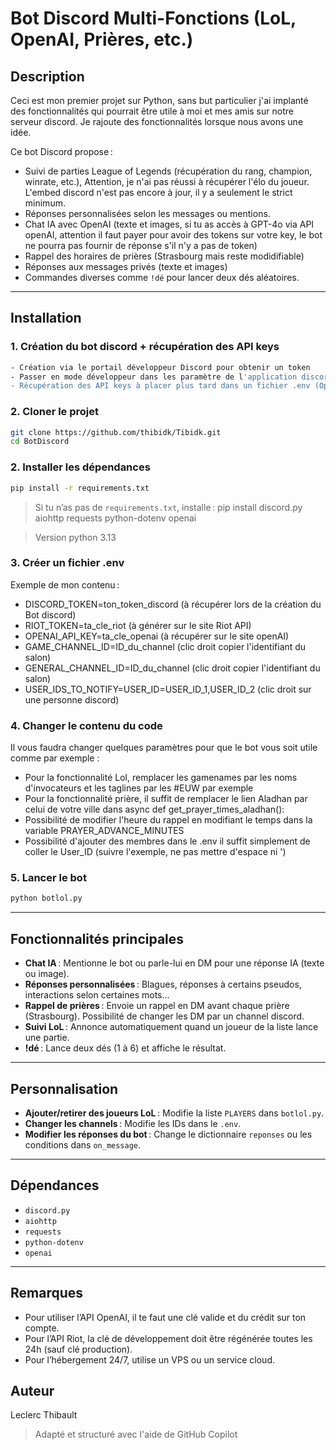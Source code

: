 # Bot Discord Multi-Fonctions (LoL, OpenAI, Prières, etc.)

## Description

Ceci est mon premier projet sur Python, sans but particulier j'ai implanté des fonctionnalités qui pourrait être utile à moi et mes amis sur notre serveur discord. Je rajoute des fonctionnalités lorsque nous avons une idée. 

Ce bot Discord propose :
- Suivi de parties League of Legends (récupération du rang, champion, winrate, etc.), Attention, je n'ai pas réussi à récupérer l'élo du joueur. L'embed discord n'est pas encore à jour, il y a seulement le strict minimum.
- Réponses personnalisées selon les messages ou mentions.
- Chat IA avec OpenAI (texte et images, si tu as accès à GPT-4o via API openAI, attention il faut payer pour avoir des tokens sur votre key, le bot ne pourra pas fournir de réponse s'il n'y a pas de token)
- Rappel des horaires de prières (Strasbourg mais reste modidifiable)
- Réponses aux messages privés (texte et images)
- Commandes diverses comme `!dé` pour lancer deux dés aléatoires.

---

## Installation

### 1. **Création du bot discord + récupération des API keys**
```sh
- Création via le portail développeur Discord pour obtenir un token
- Passer en mode développeur dans les paramètre de l'application discord 
- Récupération des API keys à placer plus tard dans un fichier .env (OpenAI, Riot Games et Discord token)
```

### 2. **Cloner le projet**
```sh
git clone https://github.com/thibidk/Tibidk.git
cd BotDiscord
```

### 2. **Installer les dépendances**
```sh
pip install -r requirements.txt
```
> Si tu n’as pas de `requirements.txt`, installe :
> pip install discord.py aiohttp requests python-dotenv openai

> Version python 3.13

### 3. **Créer un fichier .env**

Exemple de mon contenu :

- DISCORD_TOKEN=ton_token_discord (à récupérer lors de la création du Bot discord)
- RIOT_TOKEN=ta_cle_riot (à générer sur le site Riot API)
- OPENAI_API_KEY=ta_cle_openai (à récupérer sur le site openAI)
- GAME_CHANNEL_ID=ID_du_channel (clic droit copier l'identifiant du salon)
- GENERAL_CHANNEL_ID=ID_du_channel (clic droit copier l'identifiant du salon)
- USER_IDS_TO_NOTIFY=USER_ID=USER_ID_1,USER_ID_2 (clic droit sur une personne discord)

### 4. **Changer le contenu du code**

Il vous faudra changer quelques paramètres pour que le bot vous soit utile comme par exemple :
-  Pour la fonctionnalité Lol, remplacer les gamenames par les noms d'invocateurs et les taglines par les #EUW par exemple
-  Pour la fonctionnalité prière, il suffit de remplacer le lien Aladhan par celui de votre ville dans async def get_prayer_times_aladhan():
- Possibilité de modifier l'heure du rappel en modifiant le temps dans la variable PRAYER_ADVANCE_MINUTES
- Possibilité d'ajouter des membres dans le .env il suffit simplement de coller le User_ID (suivre l'exemple, ne pas mettre d'espace ni ')

### 5. **Lancer le bot**
```sh
python botlol.py
```

---

## Fonctionnalités principales

- **Chat IA** : Mentionne le bot ou parle-lui en DM pour une réponse IA (texte ou image).
- **Réponses personnalisées** : Blagues, réponses à certains pseudos, interactions selon certaines mots... 
- **Rappel de prières** : Envoie un rappel en DM avant chaque prière (Strasbourg). Possibilité de changer les DM par un channel discord.
- **Suivi LoL** : Annonce automatiquement quand un joueur de la liste lance une partie.
- **!dé** : Lance deux dés (1 à 6) et affiche le résultat.
---

## Personnalisation

- **Ajouter/retirer des joueurs LoL** : Modifie la liste `PLAYERS` dans `botlol.py`.
- **Changer les channels** : Modifie les IDs dans le `.env`.
- **Modifier les réponses du bot** : Change le dictionnaire `reponses` ou les conditions dans `on_message`.

---

## Dépendances

- `discord.py`
- `aiohttp`
- `requests`
- `python-dotenv`
- `openai`

---

## Remarques

- Pour utiliser l’API OpenAI, il te faut une clé valide et du crédit sur ton compte.
- Pour l’API Riot, la clé de développement doit être régénérée toutes les 24h (sauf clé production).
- Pour l’hébergement 24/7, utilise un VPS ou un service cloud.


## Auteur
Leclerc Thibault
> Adapté et structuré avec l'aide de GitHub Copilot 
